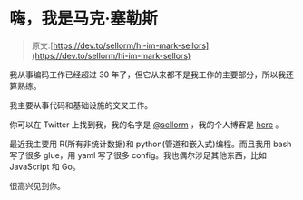 # 嗨，我是马克·塞勒斯

> 原文:[https://dev.to/sellorm/hi-im-mark-sellors](https://dev.to/sellorm/hi-im-mark-sellors)

我从事编码工作已经超过 30 年了，但它从来都不是我工作的主要部分，所以我还算熟练。

我主要从事代码和基础设施的交叉工作。

你可以在 Twitter 上找到我，我的名字是 [@sellorm](https://twitter.com/sellorm) ，我的个人博客是 [here](https://blog.sellorm.com) 。

最近我主要用 R(所有非统计数据)和 python(管道和嵌入式)编程。而且我用 bash 写了很多 glue，用 yaml 写了很多 config。我也偶尔涉足其他东西，比如 JavaScript 和 Go。

很高兴见到你。